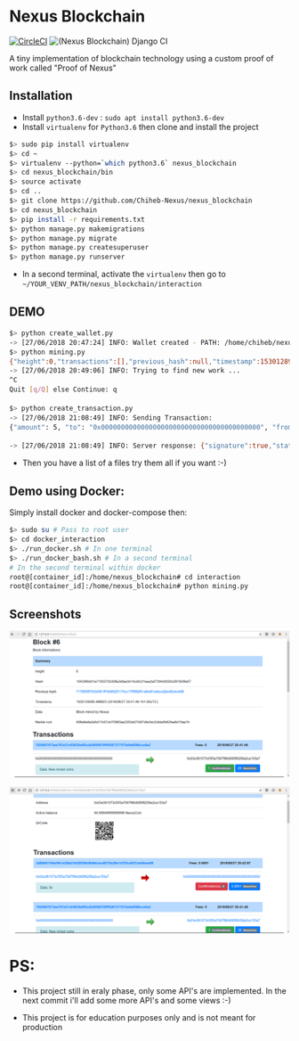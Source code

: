 # Nexus Blockchain

[![CircleCI](https://circleci.com/gh/Chiheb-Nexus/nexus_blockchain/tree/master.svg?style=svg)](https://circleci.com/gh/Chiheb-Nexus/nexus_blockchain/tree/master) ![(Nexus Blockchain) Django CI](https://github.com/Chiheb-Nexus/nexus_blockchain/workflows/(Nexus%20Blockchain)%20Django%20CI/badge.svg?branch=master)

A tiny implementation of blockchain technology using a custom proof of work called "Proof of Nexus"

## Installation

- Install `python3.6-dev` : `sudo apt install python3.6-dev`
- Install `virtualenv` for `Python3.6` then clone and install the project


```bash
$> sudo pip install virtualenv
$> cd ~
$> virtualenv --python=`which python3.6` nexus_blockchain
$> cd nexus_blockchain/bin
$> source activate
$> cd ..
$> git clone https://github.com/Chiheb-Nexus/nexus_blockchain
$> cd nexus_blockchain
$> pip install -r requirements.txt
$> python manage.py makemigrations
$> python manage.py migrate
$> python manage.py createsuperuser
$> python manage.py runserver
```

- In a second terminal, activate the `virtualenv` then go to `~/YOUR_VENV_PATH/nexus_blockchain/interaction`

## DEMO

```bash
$> python create_wallet.py 
-> [27/06/2018 20:47:24] INFO: Wallet created - PATH: /home/chiheb/nexus_blockchain/nexus_blockchain/interaction/keystore/keys
$> python mining.py 
{"height":0,"transactions":[],"previous_hash":null,"timestamp":1530128945.550915,"data":"Genesis Block!","block_hash":"ff1099d5743ca5c21df440d9f3d2c90aec603aea46889797a9aa7899d21a7f54","merkle":"e3b0c44298fc1c149afbf4c8996fb92427ae41e4649b934ca495991b7852b855"}
-> [27/06/2018 20:49:06] INFO: Trying to find new work ...
^C
Quit [q/Q] else Continue: q

$> python create_transaction.py 
-> [27/06/2018 21:08:49] INFO: Sending Transaction:
{"amount": 5, "to": "0x0000000000000000000000000000000000000000", "from": "0xE0179D4DA5b16443C18450f35e46B2a716ae8f74", "fees": 0.0001, "data": "0x", "timestamp": 1530130129.167453, "signature": "0xa998b1555fd5c9e4eb3872f36edc587a2406bdaf98044957bd0a9675667d8a3823886ae5e3f9701a3b0d81d190a2c13cd4641f88984753ec5f37e6c866c2a1731b"}

-> [27/06/2018 21:08:49] INFO: Server response: {"signature":true,"status":200,"tx_hash":"3aabcbf8e7f12a10eb4474b6ecdd35081b098da54815bb81cf8e146dfb4805dc"}
```

- Then you have a list of a files try them all if you want :-)

## Demo using Docker:

Simply install docker and docker-compose then:

```bash
$> sudo su # Pass to root user
$> cd docker_interaction
$> ./run_docker.sh # In one terminal
$> ./run_docker_bash.sh # In a second terminal
# In the second terminal within docker
root@[container_id]:/home/nexus_blockchain# cd interaction
root@[container_id]:/home/nexus_blockchain# python mining.py
```

## Screenshots

![block](./screenshots/block.png  "block")

![address](./screenshots/address.png  "address")

# PS:

- This project still in eraly phase, only some API's are implemented.
In the next commit i'll add some more API's and some views :-)

- This project is for education purposes only and is not meant for production
